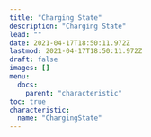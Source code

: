 ```yaml
---
title: "Charging State"
description: "Charging State"
lead: ""
date: 2021-04-17T18:50:11.972Z
lastmod: 2021-04-17T18:50:11.972Z
draft: false
images: []
menu:
  docs:
    parent: "characteristic"
toc: true
characteristic:
  name: "ChargingState"
---
```

